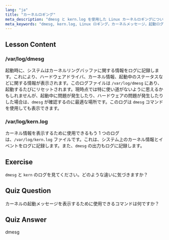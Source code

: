 ```yaml
---
lang: "ja"
title: "カーネルロギング"
meta_description: "dmesg と kern.log を使用した Linux カーネルロギングについて学びます。起動メッセージとハードウェアの問題を理解します。システムインサイトのためにカーネルログを探索します。"
meta_keywords: "dmesg, kern.log, Linux ロギング，カーネルメッセージ，起動ログ，Linux チュートリアル，初心者ガイド"
---
```


## Lesson Content

### /var/log/dmesg

起動時に、システムはカーネルリングバッファに関する情報をログに記録します。これにより、ハードウェアドライバ、カーネル情報、起動中のステータスなどに関する情報が表示されます。このログファイルは `/var/log/dmesg` にあり、起動するたびにリセットされます。現時点では特に使い道がないように思えるかもしれませんが、起動中に問題が発生したり、ハードウェアの問題が発生したりした場合は、`dmesg` が確認するのに最適な場所です。このログは `dmesg` コマンドを使用しても表示できます。

### /var/log/kern.log

カーネル情報を表示するために使用できるもう 1 つのログは、`/var/log/kern.log` ファイルです。これは、システム上のカーネル情報とイベントをログに記録します。また、`dmesg` の出力もログに記録します。

## Exercise

`dmesg` と `kern` のログを見てください。どのような違いに気づきますか？

## Quiz Question

カーネルの起動メッセージを表示するために使用できるコマンドは何ですか？

## Quiz Answer

dmesg
